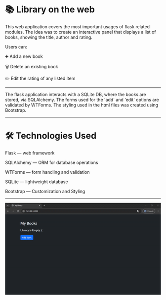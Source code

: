# 📚 Library on the web
This web application covers the most important
usages of flask related modules. The idea was to create 
an interactive panel that displays a list of books,
showing the title, author and rating.

Users can:

➕ Add a new book

🗑️ Delete an existing book

✏️ Edit the rating of any listed item

---

The flask application interacts with a SQLite DB, where the books
are stored, via SQLAlchemy. The forms used for the 'add' and 'edit'
options are validated by WTForms. The styling used in the html files was created using Bootstrap.

---

# 🛠️ Technologies Used

Flask — web framework

SQLAlchemy — ORM for database operations

WTForms — form handling and validation

SQLite — lightweight database

Bootstrap — Customization and Styling 

---

![](library.gif)